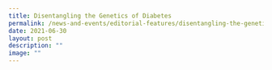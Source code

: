 ```yaml
---
title: Disentangling the Genetics of Diabetes
permalink: /news-and-events/editorial-features/disentangling-the-genetics-of-diabetes/
date: 2021-06-30
layout: post
description: ""
image: ""
---
```

